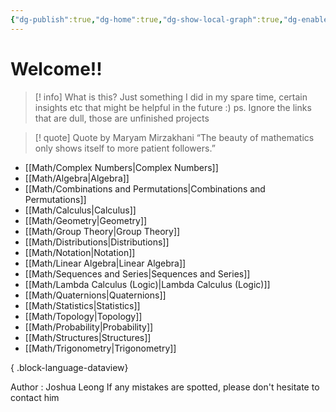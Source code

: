 ```yaml
---
{"dg-publish":true,"dg-home":true,"dg-show-local-graph":true,"dg-enable-search":true,"dg-show-toc":true,"permalink":"/math/mathematics/","tags":["gardenEntry"],"dgShowLocalGraph":true,"dgEnableSearch":true,"dgShowToc":true,"dgPassFrontmatter":true,"noteIcon":""}
---
```


# Welcome!!

> [! info] What is this?
> Just something I did in my spare time, certain insights etc that might be helpful in the future :)  ps. Ignore the links that are dull, those are unfinished projects

> [! quote] Quote by Maryam Mirzakhani
> “The beauty of mathematics only shows itself to more patient followers.” 

- [[Math/Complex Numbers\|Complex Numbers]]
- [[Math/Algebra\|Algebra]]
- [[Math/Combinations and Permutations\|Combinations and Permutations]]
- [[Math/Calculus\|Calculus]]
- [[Math/Geometry\|Geometry]]
- [[Math/Group Theory\|Group Theory]]
- [[Math/Distributions\|Distributions]]
- [[Math/Notation\|Notation]]
- [[Math/Linear Algebra\|Linear Algebra]]
- [[Math/Sequences and Series\|Sequences and Series]]
- [[Math/Lambda Calculus (Logic)\|Lambda Calculus (Logic)]]
- [[Math/Quaternions\|Quaternions]]
- [[Math/Statistics\|Statistics]]
- [[Math/Topology\|Topology]]
- [[Math/Probability\|Probability]]
- [[Math/Structures\|Structures]]
- [[Math/Trigonometry\|Trigonometry]]

{ .block-language-dataview}

Author : Joshua Leong
If any mistakes are spotted, please don't hesitate to contact him